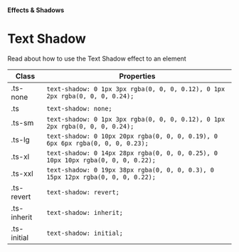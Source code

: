 #### Effects & Shadows

# Text Shadow

Read about how to use the Text Shadow effect to an element

| Class       | Properties                                                                       |
| ----------- | -------------------------------------------------------------------------------- |
| .ts-none    | `text-shadow: 0 1px 3px rgba(0, 0, 0, 0.12), 0 1px 2px rgba(0, 0, 0, 0.24);`     |
| .ts         | `text-shadow: none;`                                                             |
| .ts-sm      | `text-shadow: 0 1px 3px rgba(0, 0, 0, 0.12), 0 1px 2px rgba(0, 0, 0, 0.24);`     |
| .ts-lg      | `text-shadow: 0 10px 20px rgba(0, 0, 0, 0.19), 0 6px 6px rgba(0, 0, 0, 0.23);`   |
| .ts-xl      | `text-shadow: 0 14px 28px rgba(0, 0, 0, 0.25), 0 10px 10px rgba(0, 0, 0, 0.22);` |
| .ts-xxl     | `text-shadow: 0 19px 38px rgba(0, 0, 0, 0.3), 0 15px 12px rgba(0, 0, 0, 0.22);`  |
| .ts-revert  | `text-shadow: revert;`                                                           |
| .ts-inherit | `text-shadow: inherit;`                                                          |
| .ts-initial | `text-shadow: initial;`                                                          |
